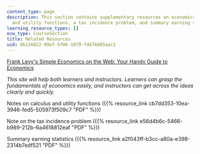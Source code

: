 ```yaml
---
content_type: page
description: This section contains supplementary resources on economics, calculus
  and utility functions, a tax incidence problem, and summary earning statistics.
learning_resource_types: []
ocw_type: CourseSection
title: Related Resources
uid: 8b116822-99af-5f06-1079-f4676885aac1
---
```


[Frank Levy's Simple Economics on the Web: Your Handy Guide to Economics](http://web.mit.edu/11.203/www/econ/)

_This site will help both learners and instructors. Learners can grasp the fundamentals of economics easily, and instructors can get across the ideas clearly and quickly._

Notes on calculus and utility functions ({{% resource_link cb7dd353-10ea-3946-fed5-505973f509c7 "PDF" %}})

Note on the tax incidence problem ({{% resource_link e56d4b6c-5466-b989-212b-6a4618812eaf "PDF" %}})

Summary earning statistics ({{% resource_link a2f043ff-b3cc-a80a-e398-2314b7edf521 "PDF" %}})